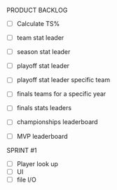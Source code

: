 PRODUCT BACKLOG
- [ ]  Calculate TS%
- [ ]  team stat leader
- [ ]  season stat leader
- [ ]  playoff stat leader
- [ ]  playoff stat leader specific team
- [ ]  finals teams for a specific year
- [ ]  finals stats leaders
- [ ] championships leaderboard
- [ ] MVP leaderboard


SPRINT #1 
- [ ] Player look up 
- [ ] UI
- [ ] file I/O 
